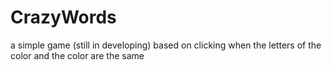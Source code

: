 CrazyWords
==========

a simple game (still in developing) based on clicking when the letters of the color and the color are the same
